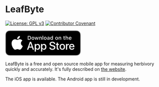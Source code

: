 # LeafByte

[![License: GPL v3](https://img.shields.io/badge/License-GPLv3-blue.svg)](https://www.gnu.org/licenses/gpl-3.0)
[![Contributor Covenant](https://img.shields.io/badge/Contributor%20Covenant-v1.4%20adopted-ff69b4.svg)](code-of-conduct.md)

[![Available on the App Store](https://raw.githubusercontent.com/Zoegp/zoegp.github.io/master/images/App%20Store%20Badge.svg?sanitize=true)](https://itunes.apple.com/us/app/leafbyte/id1362985339?mt=8)


LeafByte is a free and open source mobile app for measuring herbivory quickly and accurately. It's fully described on [the website](https://zoegp.science/leafbyte).

The iOS app is available. The Android app is still in development.
